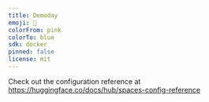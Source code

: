 ```yaml
---
title: Demoday
emoji: 🐨
colorFrom: pink
colorTo: blue
sdk: docker
pinned: false
license: mit
---
```


Check out the configuration reference at https://huggingface.co/docs/hub/spaces-config-reference
